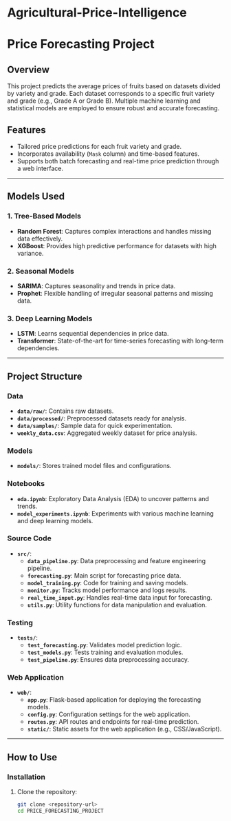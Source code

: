 ﻿# Agricultural-Price-Intelligence
# Price Forecasting Project  

## Overview  
This project predicts the average prices of fruits based on datasets divided by variety and grade. Each dataset corresponds to a specific fruit variety and grade (e.g., Grade A or Grade B). Multiple machine learning and statistical models are employed to ensure robust and accurate forecasting.  

## Features  
- Tailored price predictions for each fruit variety and grade.  
- Incorporates availability (`Mask` column) and time-based features.  
- Supports both batch forecasting and real-time price prediction through a web interface.  

---

## Models Used  

### 1. Tree-Based Models  
- **Random Forest**: Captures complex interactions and handles missing data effectively.  
- **XGBoost**: Provides high predictive performance for datasets with high variance.  

### 2. Seasonal Models  
- **SARIMA**: Captures seasonality and trends in price data.  
- **Prophet**: Flexible handling of irregular seasonal patterns and missing data.  

### 3. Deep Learning Models  
- **LSTM**: Learns sequential dependencies in price data.  
- **Transformer**: State-of-the-art for time-series forecasting with long-term dependencies.  

---

## Project Structure  

### **Data**  
- **`data/raw/`**: Contains raw datasets.  
- **`data/processed/`**: Preprocessed datasets ready for analysis.  
- **`data/samples/`**: Sample data for quick experimentation.  
- **`weekly_data.csv`**: Aggregated weekly dataset for price analysis.  

### **Models**  
- **`models/`**: Stores trained model files and configurations.  

### **Notebooks**  
- **`eda.ipynb`**: Exploratory Data Analysis (EDA) to uncover patterns and trends.  
- **`model_experiments.ipynb`**: Experiments with various machine learning and deep learning models.  

### **Source Code**  
- **`src/`**:  
  - **`data_pipeline.py`**: Data preprocessing and feature engineering pipeline.  
  - **`forecasting.py`**: Main script for forecasting price data.  
  - **`model_training.py`**: Code for training and saving models.  
  - **`monitor.py`**: Tracks model performance and logs results.  
  - **`real_time_input.py`**: Handles real-time data input for forecasting.  
  - **`utils.py`**: Utility functions for data manipulation and evaluation.  

### **Testing**  
- **`tests/`**:  
  - **`test_forecasting.py`**: Validates model prediction logic.  
  - **`test_models.py`**: Tests training and evaluation modules.  
  - **`test_pipeline.py`**: Ensures data preprocessing accuracy.  

### **Web Application**  
- **`web/`**:  
  - **`app.py`**: Flask-based application for deploying the forecasting models.  
  - **`config.py`**: Configuration settings for the web application.  
  - **`routes.py`**: API routes and endpoints for real-time prediction.  
  - **`static/`**: Static assets for the web application (e.g., CSS/JavaScript).  

---

## How to Use  

### Installation  
1. Clone the repository:  
   ```bash  
   git clone <repository-url>  
   cd PRICE_FORECASTING_PROJECT  
